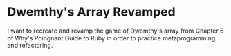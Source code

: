 # Dwemthy's Array Revamped

I want to recreate and revamp the game of Dwemthy's array from Chapter 6 of Why's Poingnant Guide to Ruby in order to practice metaprogramming and refactoring.
